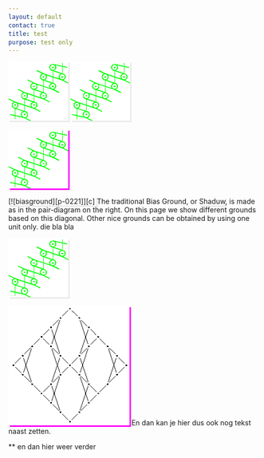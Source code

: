 ```yaml
---
layout: default
contact: true
title: test
purpose: test only
---
```


<style>
.shade, img {
   box-shadow: 3px 3px #ebebeb;
}
 
.shh, a img .shade, img {
   box-shadow: 3px 3px #ff00ff;
}
   
#shadow {
   box-shadow: 3px 3px #00ff00;
}

</style>


<img src="../images_wt/gf-0221-wt.png?align=right" class="shade">
<img src="../images_wt/gf-0221-wt.png?align=left" class="shade">


![xx][p-0221]
<p style="clear: both"></p>

<span class="shade">
[![biasground][p-0221]][c]
</span>
The traditional Bias Ground, or <span class="shade">Shaduw</span>, is made as in the pair-diagram on the right. On this page we show different grounds based on this diagonal.
Other nice grounds can be obtained by using one unit only.
die bla bla

<a href="https://d-bl.github.io/GroundForge/tiles?patchWidth=16&patchHeight=24&b1=ct&f1=ct&c2=c&e2=c&b3=ct&d3=ctc&f3=ct&tile=-5---5,--C-B-,-B-5-C&footsideStitch=ctctt&tileStitch=ct&headsideStitch=ctctt&shiftColsSW=-3&shiftRowsSW=3&shiftColsSE=3&shiftRowsSE=3"><img src="../images_wt/gf-0221-wt.png?align=right" class="shade"></a>


[![bigger][b]][c]
En dan kan je hier dus ook nog tekst naast zetten.
<p style="clear: both"></p>

** en dan hier weer verder

[p-0221]: ../images_wt/gf-0221-wt.png?align=right
[b]: ../images_wt/big-rose.png?align=left
[c]: https://d-bl.github.io/GroundForge/tiles?patchWidth=16&patchHeight=24&b1=ct&f1=ct&c2=c&e2=c&b3=ct&d3=ctc&f3=ct&tile=-5---5,--C-B-,-B-5-C&footsideStitch=ctctt&tileStitch=ct&headsideStitch=ctctt&shiftColsSW=-3&shiftRowsSW=3&shiftColsSE=3&shiftRowsSE=3

